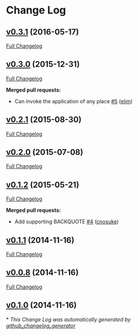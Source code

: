 # Change Log

## [v0.3.1](https://github.com/k0kubun/karabiner-dsl/tree/v0.3.1) (2016-05-17)
[Full Changelog](https://github.com/k0kubun/karabiner-dsl/compare/v0.3.0...v0.3.1)

## [v0.3.0](https://github.com/k0kubun/karabiner-dsl/tree/v0.3.0) (2015-12-31)
[Full Changelog](https://github.com/k0kubun/karabiner-dsl/compare/v0.2.1...v0.3.0)

**Merged pull requests:**

- Can invoke the application of any place [\#5](https://github.com/k0kubun/karabiner-dsl/pull/5) ([elim](https://github.com/elim))

## [v0.2.1](https://github.com/k0kubun/karabiner-dsl/tree/v0.2.1) (2015-08-30)
[Full Changelog](https://github.com/k0kubun/karabiner-dsl/compare/v0.2.0...v0.2.1)

## [v0.2.0](https://github.com/k0kubun/karabiner-dsl/tree/v0.2.0) (2015-07-08)
[Full Changelog](https://github.com/k0kubun/karabiner-dsl/compare/v0.1.2...v0.2.0)

## [v0.1.2](https://github.com/k0kubun/karabiner-dsl/tree/v0.1.2) (2015-05-21)
[Full Changelog](https://github.com/k0kubun/karabiner-dsl/compare/v0.1.1...v0.1.2)

**Merged pull requests:**

- Add supporting BACKQUOTE [\#4](https://github.com/k0kubun/karabiner-dsl/pull/4) ([cnosuke](https://github.com/cnosuke))

## [v0.1.1](https://github.com/k0kubun/karabiner-dsl/tree/v0.1.1) (2014-11-16)
[Full Changelog](https://github.com/k0kubun/karabiner-dsl/compare/v0.0.8...v0.1.1)

## [v0.0.8](https://github.com/k0kubun/karabiner-dsl/tree/v0.0.8) (2014-11-16)
[Full Changelog](https://github.com/k0kubun/karabiner-dsl/compare/v0.1.0...v0.0.8)

## [v0.1.0](https://github.com/k0kubun/karabiner-dsl/tree/v0.1.0) (2014-11-16)


\* *This Change Log was automatically generated by [github_changelog_generator](https://github.com/skywinder/Github-Changelog-Generator)*